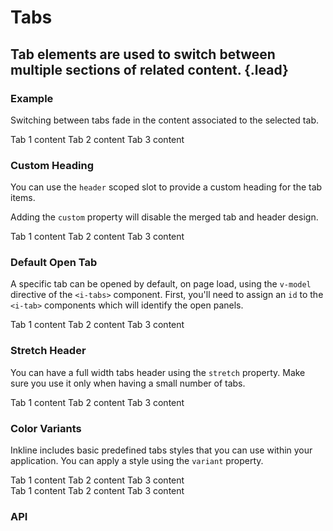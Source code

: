 # Tabs
## Tab elements are used to switch between multiple sections of related content. {.lead}

### Example
Switching between tabs fade in the content associated to the selected tab. 

<i-code-preview title="Tabs Example">

<i-tabs>
    <i-tab title="Tab 1">
        Tab 1 content
    </i-tab>
    <i-tab title="Tab 2">
        Tab 2 content
    </i-tab>
    <i-tab title="Tab 3">
        Tab 3 content
    </i-tab>
</i-tabs>

<template slot="html">

~~~html
<i-tabs>
    <i-tab title="Tab 1">
        Tab 1 content
    </i-tab>
    <i-tab title="Tab 2">
        Tab 2 content
    </i-tab>
    <i-tab title="Tab 3">
        Tab 3 content
    </i-tab>
</i-tabs>
~~~

</template>
</i-code-preview>

### Custom Heading
You can use the `header` scoped slot to provide a custom heading for the tab items. 

<i-alert variant="info" class="-code _margin-bottom-1">
    <template slot="icon"><i-icon icon="info" class="h4"></i-icon></template>
    <p>Adding the <code>custom</code> property will disable the merged tab and header design.</p>
</i-alert>

<i-code-preview title="Custom Tabs Heading">

<i-tabs custom>
    <template v-slot:header="{ tabs, active, setActive }">
        <ul class="list -inline">
            <li v-for="tab in tabs" :key="tab.id">
                <i-button :active="tab.id === active" @click="setActive(tab)" class="_margin-bottom-0">
                    {{ tab.title }}
                </i-button>
            </li>
        </ul>
    </template>
    <i-tab title="Tab 1">
        Tab 1 content
    </i-tab>
    <i-tab title="Tab 2">
        Tab 2 content
    </i-tab>
    <i-tab title="Tab 3">
        Tab 3 content
    </i-tab>
</i-tabs>

<template slot="html">

<div v-pre>

~~~html
<i-tabs custom>
    <template v-slot:header="{ tabs, active, setActive }">
        <ul class="list -inline">
            <li v-for="tab in tabs" :key="tab.id">
                <i-button :active="tab.id === active" @click="setActive(tab)">
                    {{ tab.title }}
                </i-button>
            </li>
        </ul>
    </template>
    <i-tab title="Tab 1">
        Tab 1 content
    </i-tab>
    <i-tab title="Tab 2">
        Tab 2 content
    </i-tab>
    <i-tab title="Tab 3">
        Tab 3 content
    </i-tab>
</i-tabs>
~~~

</div>

</template>
</i-code-preview>

### Default Open Tab
A specific tab can be opened by default, on page load, using the `v-model` directive of the `<i-tabs>` component. First, you'll need to assign an `id` to the `<i-tab>` components which will identify the open panels.
 
 <i-code-preview title="Default Open Tab">

<i-tabs v-model="active">
    <i-tab id="tab-1" title="Tab 1">
        Tab 1 content
    </i-tab>
    <i-tab id="tab-2" title="Tab 2">
        Tab 2 content
    </i-tab>
    <i-tab id="tab-3" title="Tab 3">
        Tab 3 content
    </i-tab>
</i-tabs>

<template slot="html">

~~~html
<i-tabs v-model="active">
    <i-tab id="panel-1">
        <template slot="title">Tab 1</template>
        Tab 1 content
    </i-tab>
    <i-tab id="panel-2">
        <template slot="title">Tab 2</template>
        Tab 2 content
    </i-tab>
    <i-tab id="panel-3">
        <template slot="title">Tab 3</template>
        Tab 3 content
    </i-tab>
</i-tabs>
~~~

</template>
<template slot="js">

~~~js
export default {
    data () {
        return {
            active: ['tab-2']
        };
    }
}
~~~

</template>
</i-code-preview>

### Stretch Header
You can have a full width tabs header using the `stretch` property. Make sure you use it only when having a small number of tabs.

<i-code-preview title="Stretch Tabs Header Example">

<i-tabs stretch>
    <i-tab title="Tab 1">
        Tab 1 content
    </i-tab>
    <i-tab title="Tab 2">
        Tab 2 content
    </i-tab>
    <i-tab title="Tab 3">
        Tab 3 content
    </i-tab>
</i-tabs>

<template slot="html">

~~~html
<i-tabs stretch>
    <i-tab title="Tab 1">
        Tab 1 content
    </i-tab>
    <i-tab title="Tab 2">
        Tab 2 content
    </i-tab>
    <i-tab title="Tab 3">
        Tab 3 content
    </i-tab>
</i-tabs>
~~~

</template>
</i-code-preview>


### Color Variants
Inkline includes basic predefined tabs styles that you can use within your application. You can apply a style using the `variant` property.

<i-code-preview title="Tab Variants">

<i-tabs variant="light">
    <i-tab title="Tab 1">
        Tab 1 content
    </i-tab>
    <i-tab title="Tab 2">
        Tab 2 content
    </i-tab>
    <i-tab title="Tab 3">
        Tab 3 content
    </i-tab>
</i-tabs>

<div class="_margin-top-1">
    <i-tabs variant="dark">
        <i-tab title="Tab 1">
            Tab 1 content
        </i-tab>
        <i-tab title="Tab 2">
            Tab 2 content
        </i-tab>
        <i-tab title="Tab 3">
            Tab 3 content
        </i-tab>
    </i-tabs>
</div>

<template slot="html">

~~~html
<i-tabs variant="light">
    <i-tab title="Tab 1">
        Tab 1 content
    </i-tab>
    <i-tab title="Tab 2">
        Tab 2 content
    </i-tab>
    <i-tab title="Tab 3">
        Tab 3 content
    </i-tab>
</i-tabs>
~~~

~~~html
<i-tabs variant="dark">
    <i-tab title="Tab 1">
        Tab 1 content
    </i-tab>
    <i-tab title="Tab 2">
        Tab 2 content
    </i-tab>
    <i-tab title="Tab 3">
        Tab 3 content
    </i-tab>
</i-tabs>
~~~

~~~html
<i-tabs variant="unstyled">
    <i-tab title="Tab 1">
        Tab 1 content
    </i-tab>
    <i-tab title="Tab 2">
        Tab 2 content
    </i-tab>
    <i-tab title="Tab 3">
        Tab 3 content
    </i-tab>
</i-tabs>
~~~
</template>
</i-code-preview>


### API

<i-api-preview title="Tabs API" markup="i-tabs" expanded link="https://github.com/inkline/inkline/tree/master/packages/inkline/src/components/Tabs">
    <template slot="props">
        <i-table bordered responsive>
            <thead>
                <tr>
                    <th>Property</th>
                    <th>Description</th>
                    <th>Type</th>
                    <th>Accepted</th>
                    <th>Default</th>
                </tr>
            </thead>
            <tbody>
                <tr>
                    <td>custom</td>
                    <td>Sets the tabs to have a custom design.</td>
                    <td><code>Boolean</code></td>
                    <td><code>true</code>, <code>false</code></td>
                    <td><code>false</code></td>
                </tr>
                <tr>
                    <td>stretch</td>
                    <td>Sets the tabs header to be stretched across the whole tabs body width.</td>
                    <td><code>Boolean</code></td>
                    <td><code>true</code>, <code>false</code></td>
                    <td><code>false</code></td>
                </tr>
                <tr>
                    <td>value</td>
                    <td>Sets the default active tab. To be used together with the <code>v-model</code> directive.</td>
                    <td>String</td>
                    <td></td>
                    <td><code>null</code></td>
                </tr>
                <tr>
                    <td>variant</td>
                    <td>Sets the color variant of the tabs component.</td>
                    <td><code>String</code></td>
                    <td><code>light</code>, <code>dark</code>, <code>unstyled</code></td>
                    <td><code>light</code></td>
                </tr>
            </tbody>
        </i-table>
    </template>
    <template slot="slots">
        <i-table bordered responsive class="_margin-bottom-0">
            <thead>
                <tr>
                    <th>Name</th>
                    <th>Description</th>
                </tr>
            </thead>
            <tbody>
                <tr>
                    <td>default</td>
                    <td>Slot for tabs default content.</td>
                </tr>
                <tr>
                    <td>header</td>
                    <td>Scoped slot for tabs header.</td>
                </tr>
            </tbody>
        </i-table>
    </template>
    <template slot="events">
        <i-table bordered responsive class="_margin-bottom-0">
            <thead>
                <tr>
                    <th>Name</th>
                    <th>Description</th>
                    <th>Prototype</th>
                </tr>
            </thead>
            <tbody>
                <tr>
                    <td>input</td>
                    <td>Emitted when a tab is selected.</td>
                    <td><code>(active: String) => {}</code></td>
                </tr>
            </tbody>
        </i-table>
    </template>
</i-api-preview>

<i-api-preview title="Tab Item API" markup="i-tab" expanded link="https://github.com/inkline/inkline/tree/master/packages/inkline/src/components/Tab">
    <template slot="props">
        <i-table bordered responsive>
            <thead>
                <tr>
                    <th>Property</th>
                    <th>Description</th>
                    <th>Type</th>
                    <th>Accepted</th>
                    <th>Default</th>
                </tr>
            </thead>
            <tbody>
                <tr>
                    <td>title</td>
                    <td>Sets the title of the tab.</td>
                    <td><code>String</code></td>
                    <td></td>
                    <td></td>
                </tr>
                <tr>
                    <td>id</td>
                    <td>Sets the identifier of the tab.</td>
                    <td><code>String</code></td>
                    <td></td>
                    <td><code>tab-&lt;uid&gt;</code></td>
                </tr>
            </tbody>
        </i-table>
    </template>
    <template slot="slots">
        <i-table bordered responsive class="_margin-bottom-0">
            <thead>
                <tr>
                    <th>Name</th>
                    <th>Description</th>
                </tr>
            </thead>
            <tbody>
                <tr>
                    <td>default</td>
                    <td>Slot for tabdefault content.</td>
                </tr>
            </tbody>
        </i-table>
    </template>
</i-api-preview>
